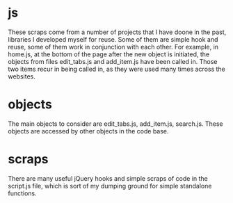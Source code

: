 # js

These scraps come from a number of projects that I have doone in the past, libraries I developed myself for reuse. Some of them are simple hook and reuse, some of them work in conjunction with each other. For example, in home.js, at the bottom of the page after the new object is initiated, the objects from files edit_tabs.js and add_item.js have been called in. Those two items recur in being called in, as they were used many times across the websites.

# objects

The main objects to consider are edit_tabs.js, add_item.js, search.js. These objects are accessed by other objects in the code base. 

# scraps

There are many useful jQuery hooks and simple scraps of code in the script.js file, which is sort of my dumping ground for simple standalone functions.
